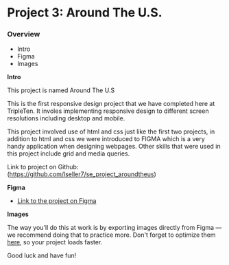 # Project 3: Around The U.S.

### Overview

- Intro
- Figma
- Images

**Intro**

This project is named Around The U.S

This is the first responsive design project that we have completed here at TripleTen. It involes implementing responsive design to different screen resolutions including desktop and mobile.

This project involved use of html and css just like the first two projects, in addition to html and css we were introduced to FIGMA which is a very handy application when designing webpages. Other skills that were used in this project include grid and media queries.

Link to project on Github: (https://github.com/lseller7/se_project_aroundtheus)

**Figma**

- [Link to the project on Figma](https://www.figma.com/file/ii4xxsJ0ghevUOcssTlHZv/Sprint-3%3A-Around-the-US?node-id=0%3A1)

**Images**

The way you'll do this at work is by exporting images directly from Figma — we recommend doing that to practice more. Don't forget to optimize them [here](https://tinypng.com/), so your project loads faster.

Good luck and have fun!
